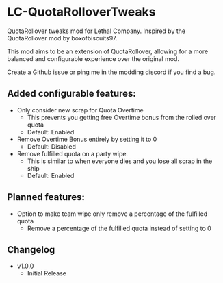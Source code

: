 # LC-QuotaRolloverTweaks
 QuotaRollover tweaks mod for Lethal Company. Inspired by the QuotaRollover mod by boxofbiscuits97.

 This mod aims to be an extension of QuotaRollover, allowing for a more balanced and configurable experience over the original mod.

 Create a Github issue or ping me in the modding discord if you find a bug.

## Added configurable features:
- Only consider new scrap for Quota Overtime
	- This prevents you getting free Overtime bonus from the rolled over quota
	- Default: Enabled
- Remove Overtime Bonus entirely by setting it to 0
	- Default: Disabled
- Remove fulfilled quota on a party wipe.
	- This is similar to when everyone dies and you lose all scrap in the ship
	- Default: Enabled

## Planned features:
- Option to make team wipe only remove a percentage of the fulfilled quota
	- Remove a percentage of the fulfilled quota instead of setting to 0


## Changelog
- v1.0.0
	- Initial Release